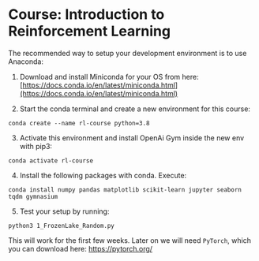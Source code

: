 # Course: Introduction to Reinforcement Learning

The recommended way to setup your development environment is to use Anaconda:
1. Download and install Miniconda for your OS from here: [https://docs.conda.io/en/latest/miniconda.html](https://docs.conda.io/en/latest/miniconda.html)

2. Start the conda terminal and create a new environment for this course:

`conda create --name rl-course python=3.8`

3. Activate this environment and install OpenAi Gym inside the new env with pip3:

`conda activate rl-course`

4. Install the following packages with conda. Execute:

`conda install numpy pandas matplotlib scikit-learn jupyter seaborn tqdm gymnasium`

5. Test your setup by running:

`python3 1_FrozenLake_Random.py`

This will work for the first few weeks. Later on we will need `PyTorch`, which you can download here: https://pytorch.org/


